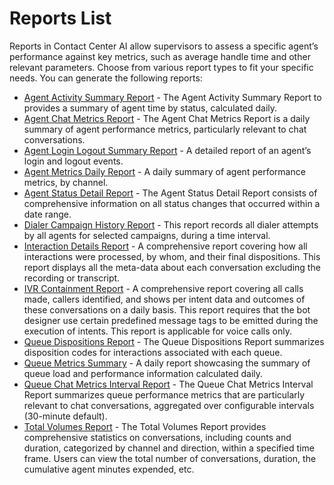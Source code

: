 # Reports List

Reports in Contact Center AI allow supervisors to assess a specific agent’s performance against key metrics, such as average handle time and other relevant parameters. Choose from various report types to fit your specific needs. You can generate the following reports:

* [Agent Activity Summary Report](../reports/agent-activity-summary-report.md) - The Agent Activity Summary Report to provides a summary of agent time by status, calculated daily.
* [Agent Chat Metrics Report](../reports/agent-chat-metrics-report.md) - The Agent Chat Metrics Report is a daily summary of agent performance metrics, particularly relevant to chat conversations.
* [Agent Login Logout Summary Report](../reports/agent-login-logout-summary-report.md) - A detailed report of an agent’s login and logout events.
* [Agent Metrics Daily Report](../reports/agent-metrics-daily-report.md) - A daily summary of agent performance metrics, by channel.
* [Agent Status Detail Report](../reports/agent-status-detail-report.md) - The Agent Status Detail Report consists of comprehensive information on all status changes that occurred within a date range.
* [Dialer Campaign History Report](../reports/dialer-campaign-history-report.md) - This report records all dialer attempts by all agents for selected campaigns, during a time interval.
* [Interaction Details Report](../reports/interaction-details-report.md) - A comprehensive report covering how all interactions were processed, by whom, and their final dispositions. This report displays all the meta-data about each conversation excluding the recording or transcript.
* [IVR Containment Report](../reports/ivr-containment-report.md) - A comprehensive report covering all calls made, callers identified, and shows per intent data and outcomes of these conversations on a daily basis. This report requires that the bot designer use certain predefined message tags to be emitted during the execution of intents. This report is applicable for voice calls only.
* [Queue Dispositions Report](../reports/queue-dispositions-report.md) - The Queue Dispositions Report summarizes disposition codes for interactions associated with each queue.
* [Queue Metrics Summary](../reports/queue-metrics-summary-report.md) - A daily report showcasing the summary of queue load and performance information calculated daily.
* [Queue Chat Metrics Interval Report](../reports/queue-chat-metrics-interval-report.md) - The Queue Chat Metrics Interval Report summarizes queue performance metrics that are particularly relevant to chat conversations, aggregated over configurable intervals (30-minute default).
* [Total Volumes Report](../reports/total-volumes-report.md) - The Total Volumes Report provides comprehensive statistics on conversations, including counts and duration, categorized by channel and direction, within a specified time frame. Users can view the total number of conversations, duration, the cumulative agent minutes expended, etc.